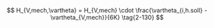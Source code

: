 $$
H_{V,mech,\vartheta} = H_{V,mech} \cdot \frac{\vartheta_{i,h.soll} - \vartheta_{V,mech}}{6K} \tag{2-130}
$$